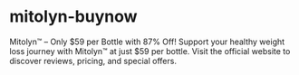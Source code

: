 # mitolyn-buynow
Mitolyn™ – Only $59 per Bottle with 87% Off!  Support your healthy weight loss journey with Mitolyn™ at just $59 per bottle. Visit the official website to discover reviews, pricing, and special offers.
